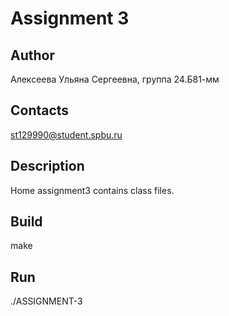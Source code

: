 # Assignment 3
## Author
Алексеева Ульяна Сергеевна, группа 24.Б81-мм
## Contacts

st129990@student.spbu.ru
## Description

Home assignment3 contains class files.
## Build

make

## Run
./ASSIGNMENT-3
